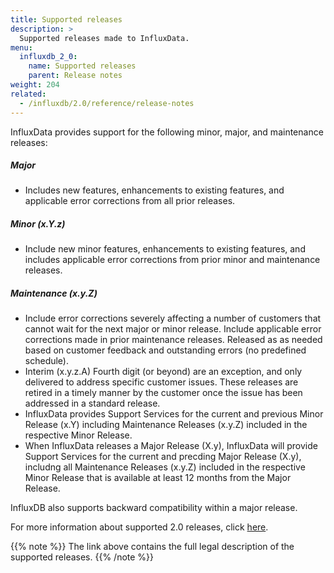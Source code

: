 ```yaml
---
title: Supported releases 
description: >
  Supported releases made to InfluxData. 
menu:
  influxdb_2_0:
    name: Supported releases 
    parent: Release notes
weight: 204
related:
  - /influxdb/2.0/reference/release-notes
---
```


InfluxData provides support for the following minor, major, and maintenance releases: 

##### Major

- Includes new features, enhancements to existing features, and applicable error corrections from all prior releases.

##### Minor (x.Y.z) 

- Include new minor features, enhancements to existing features, and includes applicable error corrections from prior minor and maintenance releases. 

##### Maintenance (x.y.Z) 

- Include error corrections severely affecting a number of customers that cannot wait for the next major or minor release. Include applicable error corrections made in prior maintenance releases. Released as as needed based on customer feedback and outstanding errors (no predefined schedule).
- Interim (x.y.z.A) Fourth digit (or beyond) are an exception, and only delivered to address specific customer issues. These releases are retired in a timely manner by the customer once the issue has been addressed in a standard release.
- InfluxData provides Support Services for the current and previous Minor Release (x.Y) including Maintenance Releases (x.y.Z) included in the respective Minor Release. 
- When InfluxData releases a Major Release (X.y), InfluxData will provide Support Services for the current and precding Major Release (X.y), includng all Maintenance Releases (x.y.Z) included in the respective Minor Release that is available at least 12 months from the Major Release. 

InfluxDB also supports backward compatibility within a major release.

For more information about supported 2.0 releases, click [here](https://www.influxdata.com/legal/support-policy/).

{{% note %}}
The link above contains the full legal description of the supported releases. 
{{% /note %}}